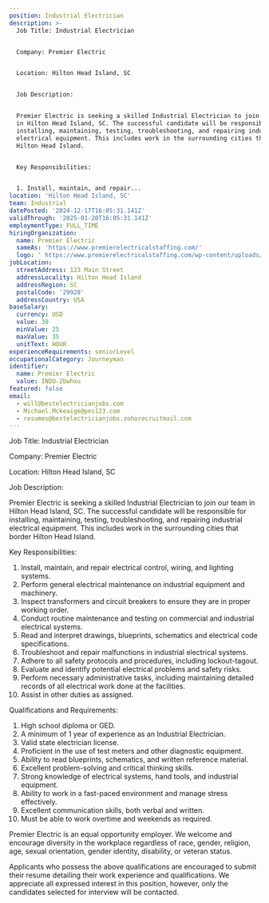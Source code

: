 ```yaml
---
position: Industrial Electrician
description: >-
  Job Title: Industrial Electrician


  Company: Premier Electric


  Location: Hilton Head Island, SC 


  Job Description:


  Premier Electric is seeking a skilled Industrial Electrician to join our team
  in Hilton Head Island, SC. The successful candidate will be responsible for
  installing, maintaining, testing, troubleshooting, and repairing industrial
  electrical equipment. This includes work in the surrounding cities that border
  Hilton Head Island.


  Key Responsibilities:


  1. Install, maintain, and repair...
location: 'Hilton Head Island, SC'
team: Industrial
datePosted: '2024-12-17T16:05:31.141Z'
validThrough: '2025-01-20T16:05:31.141Z'
employmentType: FULL_TIME
hiringOrganization:
  name: Premier Electric
  sameAs: 'https://www.premierelectricalstaffing.com/'
  logo: ' https://www.premierelectricalstaffing.com/wp-content/uploads/2020/05/Premier-Electrical-Staffing-logo.png'
jobLocation:
  streetAddress: 123 Main Street
  addressLocality: Hilton Head Island
  addressRegion: SC
  postalCode: '29928'
  addressCountry: USA
baseSalary:
  currency: USD
  value: 30
  minValue: 25
  maxValue: 35
  unitText: HOUR
experienceRequirements: seniorLevel
occupationalCategory: Journeyman
identifier:
  name: Premier Electric
  value: INDU-2bwhxu
featured: false
email:
  - will@bestelectricianjobs.com
  - Michael.Mckeaige@pes123.com
  - resumes@bestelectricianjobs.zohorecruitmail.com
---
```




Job Title: Industrial Electrician

Company: Premier Electric

Location: Hilton Head Island, SC 

Job Description:

Premier Electric is seeking a skilled Industrial Electrician to join our team in Hilton Head Island, SC. The successful candidate will be responsible for installing, maintaining, testing, troubleshooting, and repairing industrial electrical equipment. This includes work in the surrounding cities that border Hilton Head Island.

Key Responsibilities:

1. Install, maintain, and repair electrical control, wiring, and lighting systems.
2. Perform general electrical maintenance on industrial equipment and machinery.
3. Inspect transformers and circuit breakers to ensure they are in proper working order.
4. Conduct routine maintenance and testing on commercial and industrial electrical systems.
5. Read and interpret drawings, blueprints, schematics and electrical code specifications.
6. Troubleshoot and repair malfunctions in industrial electrical systems.
7. Adhere to all safety protocols and procedures, including lockout-tagout.
8. Evaluate and identify potential electrical problems and safety risks.
9. Perform necessary administrative tasks, including maintaining detailed records of all electrical work done at the facilities.
10. Assist in other duties as assigned.

Qualifications and Requirements:

1. High school diploma or GED.
2. A minimum of 1 year of experience as an Industrial Electrician.
3. Valid state electrician license.
4. Proficient in the use of test meters and other diagnostic equipment.
5. Ability to read blueprints, schematics, and written reference material.
6. Excellent problem-solving and critical thinking skills.
7. Strong knowledge of electrical systems, hand tools, and industrial equipment.
8. Ability to work in a fast-paced environment and manage stress effectively.
9. Excellent communication skills, both verbal and written.
10. Must be able to work overtime and weekends as required.

Premier Electric is an equal opportunity employer. We welcome and encourage diversity in the workplace regardless of race, gender, religion, age, sexual orientation, gender identity, disability, or veteran status.

Applicants who possess the above qualifications are encouraged to submit their resume detailing their work experience and qualifications. We appreciate all expressed interest in this position, however, only the candidates selected for interview will be contacted.
